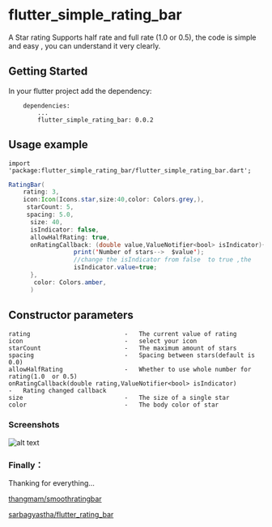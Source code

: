 # flutter_simple_rating_bar
A Star rating Supports half rate and full rate (1.0 or 0.5),
the code is simple and easy , you can understand it very clearly.

## Getting Started

In your flutter project add the dependency:
```
    dependencies:
        ...
        flutter_simple_rating_bar: 0.0.2
```

## Usage example
``` 
import 'package:flutter_simple_rating_bar/flutter_simple_rating_bar.dart';

``` 

```java 
RatingBar(
    rating: 3,
    icon:Icon(Icons.star,size:40,color: Colors.grey,),
     starCount: 5,
     spacing: 5.0,
      size: 40,
      isIndicator: false,
      allowHalfRating: true,
      onRatingCallback: (double value,ValueNotifier<bool> isIndicator){
                  print('Number of stars-->  $value');
                  //change the isIndicator from false  to true ,the       RatingBar cannot support touch event;
                  isIndicator.value=true;
      },
       color: Colors.amber,
      )
```

## Constructor parameters
``` 
rating                          -   The current value of rating
icon                            -   select your icon  
starCount                       -   The maximum amount of stars
spacing                         -   Spacing between stars(default is 0.0)
allowHalfRating                 -   Whether to use whole number for rating(1.0  or 0.5)
onRatingCallback(double rating,ValueNotifier<bool> isIndicator) 
-   Rating changed callback
size                            -   The size of a single star
color                           -   The body color of star
```

### Screenshots
![alt text](https://github.com/docwei2050/flutter_simple_rating_bar/blob/master/screenshot/screen.png "support touch")

### Finally：
Thanking for everything... 

[thangmam/smoothratingbar](https://github.com/thangmam/smoothratingbar)

[sarbagyastha/flutter_rating_bar](https://github.com/sarbagyastha/flutter_rating_bar)